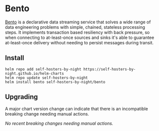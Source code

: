 # Bento

[Bento](https://warpstreamlabs.github.io/bento/docs/about) is a declarative data streaming service that solves a wide range of data engineering problems with simple, chained, stateless processing steps. It implements transaction based resiliency with back pressure, so when connecting to at-least-once sources and sinks it's able to guarantee at-least-once delivery without needing to persist messages during transit.

## Install

```shell
helm repo add self-hosters-by-night https://self-hosters-by-night.github.io/helm-charts
helm repo update self-hosters-by-night
helm install bento self-hosters-by-night/bento
```

## Upgrading

A major chart version change can indicate that there is an incompatible breaking change needing manual actions.

_No recent breaking changes needing manual actions._
